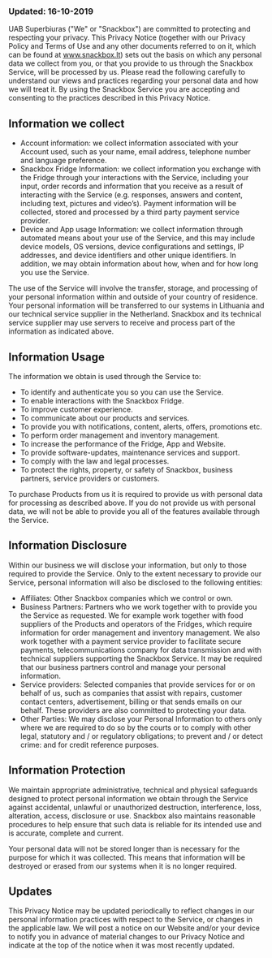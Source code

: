 ### Updated: 16-10-2019

UAB Superbiuras ("We" or "Snackbox") are committed to protecting and respecting your privacy. This Privacy Notice (together with our Privacy Policy and Terms of Use and any other documents referred to on it, which can be found at www.snackbox.lt) sets out the basis on which any personal data we collect from you, or that you provide to us through the Snackbox Service, will be processed by us. Please read the following carefully to understand our views and practices regarding your personal data and how we will treat it. By using the Snackbox Service you are accepting and consenting to the practices described in this Privacy Notice.

## Information we collect

- Account information: we collect information associated with your Account used, such as your name, email address, telephone number and language preference.
- Snackbox Fridge Information: we collect information you exchange with the Fridge through your interactions with the Service, including your input, order records and information that you receive as a result of interacting with the Service (e.g. responses, answers and content, including text, pictures and video’s). Payment information will be collected, stored and processed by a third party payment service provider.
- Device and App usage Information: we collect information through automated means about your use of the Service, and this may include device models, OS versions, device configurations and settings, IP addresses, and device identifiers and other unique identifiers. In addition, we may obtain information about how, when and for how long you use the Service.

The use of the Service will involve the transfer, storage, and processing of your personal information within and outside of your country of residence. Your personal information will be transferred to our systems in Lithuania and our technical service supplier in the Netherland. Snackbox and its technical service supplier may use servers to receive and process part of the information as indicated above.

## Information Usage

The information we obtain is used through the Service to:

- To identify and authenticate you so you can use the Service.
- To enable interactions with the Snackbox Fridge.
- To improve customer experience.
- To communicate about our products and services.
- To provide you with notifications, content, alerts, offers, promotions etc.
- To perform order management and inventory management.
- To increase the performance of the Fridge, App and Website.
- To provide software-updates, maintenance services and support.
- To comply with the law and legal processes.
- To protect the rights, property, or safety of Snackbox, business partners, service providers or customers.

To purchase Products from us it is required to provide us with personal data for processing as described above. If you do not provide us with personal data, we will not be able to provide you all of the features available through the Service.

## Information Disclosure

Within our business we will disclose your information, but only to those required to provide the Service. Only to the extent necessary to provide our Service, personal information will also be disclosed to the following entities:

- Affiliates: Other Snackbox companies which we control or own.
- Business Partners: Partners who we work together with to provide you the Service as requested. We for example work together with food suppliers of the Products and operators of the Fridges, which require information for order management and inventory management. We also work together with a payment service provider to facilitate secure payments, telecommunications company for data transmission and with technical suppliers supporting the Snackbox Service. It may be required that our business partners control and manage your personal information.
- Service providers: Selected companies that provide services for or on behalf of us, such as companies that assist with repairs, customer contact centers, advertisement, billing or that sends emails on our behalf. These providers are also committed to protecting your data.
- Other Parties: We may disclose your Personal Information to others only where we are required to do so by the courts or to comply with other legal, statutory and / or regulatory obligations; to prevent and / or detect crime: and for credit reference purposes.

## Information Protection

We maintain appropriate administrative, technical and physical safeguards designed to protect personal information we obtain through the Service against accidental, unlawful or unauthorized destruction, interference, loss, alteration, access, disclosure or use. Snackbox also maintains reasonable procedures to help ensure that such data is reliable for its intended use and is accurate, complete and current.

Your personal data will not be stored longer than is necessary for the purpose for which it was collected. This means that information will be destroyed or erased from our systems when it is no longer required.

## Updates

This Privacy Notice may be updated periodically to reflect changes in our personal information practices with respect to the Service, or changes in the applicable law. We will post a notice on our Website and/or your device to notify you in advance of material changes to our Privacy Notice and indicate at the top of the notice when it was most recently updated.
